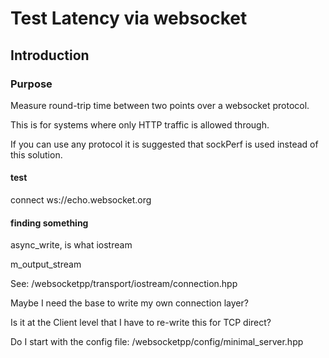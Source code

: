 # Test Latency via websocket

## Introduction

### Purpose

Measure round-trip time between two points over a websocket protocol.

This is for systems where only HTTP traffic is allowed through.

If you can use any protocol it is suggested that sockPerf is used instead of this solution.

#### test

connect ws://echo.websocket.org


#### finding something

async_write, is what iostream

m_output_stream

See: /websocketpp/transport/iostream/connection.hpp


Maybe I need the base to write my own connection layer?

Is it at the Client level that I have to re-write this for TCP direct?

Do I start with the config file: /websocketpp/config/minimal_server.hpp